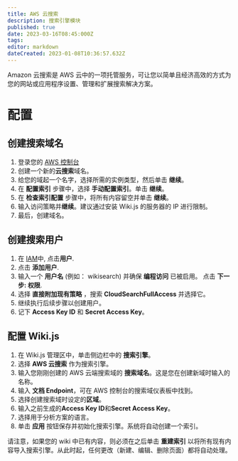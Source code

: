 ```yaml
---
title: AWS 云搜索
description: 搜索引擎模块
published: true
date: 2023-03-16T08:45:000Z
tags: 
editor: markdown
dateCreated: 2023-01-08T10:36:57.632Z
---
```


Amazon 云搜索是 AWS 云中的一项托管服务，可让您以简单且经济高效的方式为您的网站或应用程序设置、管理和扩展搜索解决方案。

# 配置

## 创建搜索域名

1. 登录您的 [AWS 控制台](https://console.aws.amazon.com)
1. 创建一个新的**云搜索**域名。
1. 给您的域起一个名字，选择所需的实例类型，然后单击 **继续**。
1. 在 **配置索引** 步骤中，选择 **手动配置索引**。单击 **继续**。
1. 在 **检查索引配置** 步骤中，将所有内容留空并单击 **继续**。
1. 输入访问策略并**继续**。建议通过安装 Wiki.js 的服务器的 IP 进行限制。
1. 最后，创建域名。

## 创建搜索用户

1. 在 [IAM](https://console.aws.amazon.com/iam)中, 点击**用户**.
1. 点击 **添加用户**.
1. 输入一个 **用户名** (例如： wikisearch) 并确保 **编程访问** 已被启用。 点击 **下一步: 权限**.
1. 选择 **直接附加现有策略** ，搜索 **CloudSearchFullAccess** 并选择它。
1. 继续执行后续步骤以创建用户。
1. 记下 **Access Key ID** 和 **Secret Access Key**。

## 配置 Wiki.js
1. 在 Wiki.js 管理区中，单击侧边栏中的 **搜索引擎**。
1. 选择 **AWS 云搜索** 作为搜索引擎。
1. 输入您刚刚创建的 AWS 云端搜索域的 **搜索域名**。这是您在创建新域时输入的名称。
1. 输入 **文档 Endpoint**，可在 AWS 控制台的搜索域仪表板中找到。
1. 选择创建搜索域时设定的**区域**。
1. 输入之前生成的**Access Key ID**和**Secret Access Key**。
1. 选择用于分析方案的语言。
1. 单击 **应用** 按钮保存并初始化搜索引擎。系统将自动创建一个索引。

请注意，如果您的 wiki 中已有内容，则必须在之后单击 **重建索引** 以将所有现有内容导入搜索引擎。从此时起，任何更改（新建、编辑、删除页面）都将自动处理。
